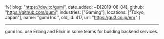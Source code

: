 %{
  blog: "https://dev.to/gumi",
  date_added: ~D[2019-08-04],
  github: "https://github.com/gumi",
  industries: ["Gaming"],
  locations: ["Tokyo, Japan"],
  name: "gumi Inc.",
  old_id: 417,
  url: "https://gu3.co.jp/en/"
}

---

gumi Inc. use Erlang and Elixir in some teams for building backend services.
